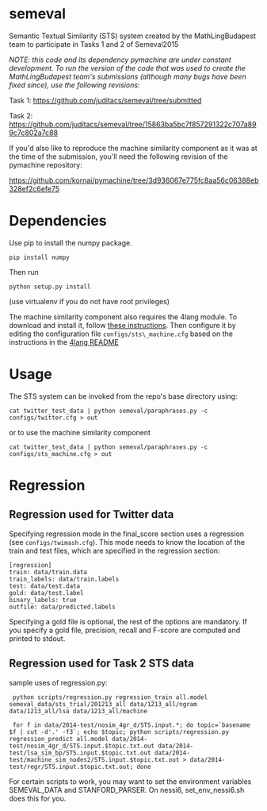 semeval
=======

Semantic Textual Similarity (STS) system created by the MathLingBudapest team to participate in Tasks 1 and 2 of Semeval2015

_NOTE: this code and its dependency pymachine are under constant development. To run the version of the code that was used to create the MathLingBudapest team's submissions (although many bugs have been fixed since), use the following revisions:_

Task 1: https://github.com/juditacs/semeval/tree/submitted

Task 2: https://github.com/juditacs/semeval/tree/15863ba5bc7f857291322c707a899c7c802a7c88

If you'd also like to reproduce the machine similarity component as it was at the time of the submission, you'll need the following revision of the pymachine repository:

https://github.com/kornai/pymachine/tree/3d936067e775fc8aa56c06388eb328ef2c6efe75


# Dependencies
Use pip to install the numpy package.

```
pip install numpy
```

Then run
```
python setup.py install
```
(use virtualenv if you do not have root privileges)

The machine similarity component also requires the 4lang module. To download and install it, follow [these instructions](https://github.com/kornai/4lang/blob/master/README.md). Then configure it by editing the configuration file `configs/sts\_machine.cfg` based on the instructions in the [4lang README](https://github.com/kornai/4lang/blob/master/README.md#the-config-file)

# Usage

The STS system can be invoked from the repo's base directory using:

    cat twitter_test_data | python semeval/paraphrases.py -c configs/twitter.cfg > out

or to use the machine similarity component

    cat twitter_test_data | python semeval/paraphrases.py -c configs/sts_machine.cfg > out


# Regression

## Regression used for Twitter data

Specifying regression mode in the final\_score section uses a regression (see `configs/twimash.cfg`).
This mode needs to know the location of the train and test files, which are specified in the regression section:

    [regression]
    train: data/train.data
    train_labels: data/train.labels
    test: data/test.data
    gold: data/test.label
    binary_labels: true
    outfile: data/predicted.labels

Specifying a gold file is optional, the rest of the options are mandatory.
If you specify a gold file, precision, recall and F-score are computed and printed to stdout.


## Regression used for Task 2 STS data

sample uses of regression.py:

     python scripts/regression.py regression_train all.model semeval_data/sts_trial/201213_all data/1213_all/ngram data/1213_all/lsa data/1213_all/machine

     for f in data/2014-test/nosim_4gr_d/STS.input.*; do topic=`basename $f | cut -d'.' -f3`; echo $topic; python scripts/regression.py regression_predict all.model data/2014-test/nosim_4gr_d/STS.input.$topic.txt.out data/2014-test/lsa_sim_bp/STS.input.$topic.txt.out data/2014-test/machine_sim_nodes2/STS.input.$topic.txt.out > data/2014-test/regr/STS.input.$topic.txt.out; done


For certain scripts to work, you may want to set the environment variables SEMEVAL_DATA and STANFORD_PARSER.
On nessi6, set_env_nessi6.sh does this for you.
